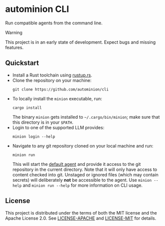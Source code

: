 # autominion CLI

Run compatible agents from the command line.

> [!WARNING]
> This project is in an early state of development.
> Expect bugs and missing features.

## Quickstart

- Install a Rust toolchain using [rustup.rs](https://rustup.rs/).
- Clone the repository on your machine:
  ```console
  git clone https://github.com/autominion/cli
  ```
- To locally install the `minion` executable, run:
  ```console
  cargo install
  ```
  The binary `minion` gets installed to `~/.cargo/bin/minion`; make sure that this directory is in your `$PATH`.
- Login to one of the supported LLM provides:
  ```console
  minion login --help
  ```
- Navigate to any git repository cloned on your local machine and run:
  ```console
  minion run
  ```
  This will start the [default agent](https://github.com/autominion/minion) and provide it access to the git repository in the current directory.
  Note that it will only have access to content checked into git.
  Unstaged or ignored files (which may contain secrets) will deliberately **not** be accessible to the agent.
  Use `minion --help` and `minion run --help` for more information on CLI usage.

## License

This project is distributed under the terms of both the MIT license and the Apache License 2.0.
See [LICENSE-APACHE](LICENSE-APACHE) and [LICENSE-MIT](LICENSE-MIT) for details.
